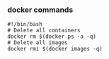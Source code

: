 
###  docker commands 

```
#!/bin/bash
# Delete all containers
docker rm $(docker ps -a -q)
# Delete all images
docker rmi $(docker images -q)

```
